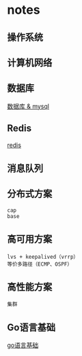 # notes

## 操作系统

## 计算机网络

## 数据库

[数据库 & mysql](database.md)

## Redis

[redis](redis.md)

## 消息队列

## 分布式方案

    cap
    base

## 高可用方案

    lvs + keepalived（vrrp）
    等价多路径（ECMP、OSPF）

## 高性能方案

    集群
 
## Go语言基础

[go语言基础](go.md)
